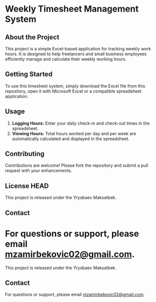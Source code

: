 # Weekly Timesheet Management System

## About the Project
This project is a simple Excel-based application for tracking weekly work hours. It is designed to help freelancers and small business employees efficiently manage and calculate their weekly working hours.

## Getting Started
To use this timesheet system, simply download the Excel file from this repository, open it with Microsoft Excel or a compatible spreadsheet application.

## Usage
1. **Logging Hours:** Enter your daily check-in and check-out times in the spreadsheet.
2. **Viewing Hours:** Total hours worked per day and per week are automatically calculated and displayed in the spreadsheet.

## Contributing
Contributions are welcome! Please fork the repository and submit a pull request with your enhancements.

## License HEAD
This project is released under the Yrysbaev Maksatbek.

## Contact
For questions or support, please email mzamirbekovic02@gmail.com.
=======
This project is released under the Yrysbaev Maksatbek.

## Contact
For questions or support, please email mzamirbekovic02@gmail.com.

